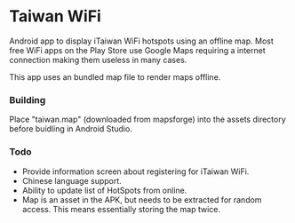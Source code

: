 # Taiwan WiFi
Android app to display iTaiwan WiFi hotspots using an offline map.  Most free WiFi apps on the Play Store use Google Maps requiring a internet connection making them useless in many cases. 

This app uses an bundled map file to render maps offline. 

### Building
Place "taiwan.map" (downloaded from mapsforge) into the assets directory before buidling in Android Studio.

### Todo
- Provide information screen about registering for iTaiwan WiFi. 
- Chinese language support. 
- Ability to update list of HotSpots from online. 
- Map is an asset in the APK, but needs to be extracted for random access.  This means essentially storing the map twice. 
